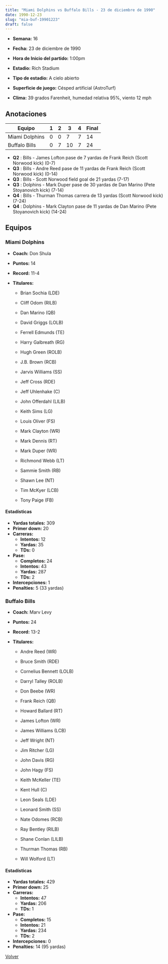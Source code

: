 ```yaml
---
title: "Miami Dolphins vs Buffalo Bills - 23 de diciembre de 1990"
date: 1990-12-23
slug: "mia-buf-19901223"
draft: false
---
```


* **Semana:** 16
* **Fecha:** 23 de diciembre de 1990

* **Hora de Inicio del partido:** 1:00pm
* **Estadio:** Rich Stadium
* **Tipo de estadio:** A cielo abierto
* **Superficie de juego:** Césped artificial (AstroTurf)
* **Clima:** 39 grados Farenheit, humedad relativa 95%, viento 12 mph





## Anotaciones
| Equipo | 1 | 2 | 3 | 4 | Final |
|--------|---|---|---|---|-------|
| Miami Dolphins  | 0 | 0 | 7 | 7  | 14 |
| Buffalo Bills  | 0 | 7 | 10 | 7  | 24 |
* **Q2** : Bills - James Lofton pase de 7 yardas de Frank Reich (Scott Norwood kick) (0-7)
* **Q3** : Bills - Andre Reed pase de 11 yardas de Frank Reich (Scott Norwood kick) (0-14)
* **Q3** : Bills - Scott Norwood field goal de 21 yardas (7-17)
* **Q3** : Dolphins - Mark Duper pase de 30 yardas de Dan Marino (Pete Stoyanovich kick) (7-14)
* **Q4** : Bills - Thurman Thomas carrera de 13 yardas (Scott Norwood kick) (7-24)
* **Q4** : Dolphins - Mark Clayton pase de 11 yardas de Dan Marino (Pete Stoyanovich kick) (14-24)


## Equipos


### Miami Dolphins
* **Coach:** Don Shula
* **Puntos:** 14
* **Record:** 11-4
* **Titulares:** 

  * Brian Sochia (LDE) 

  * Cliff Odom (RILB) 

  * Dan Marino (QB) 

  * David Griggs (LOLB) 

  * Ferrell Edmunds (TE) 

  * Harry Galbreath (RG) 

  * Hugh Green (ROLB) 

  * J.B. Brown (RCB) 

  * Jarvis Williams (SS) 

  * Jeff Cross (RDE) 

  * Jeff Uhlenhake (C) 

  * John Offerdahl (LILB) 

  * Keith Sims (LG) 

  * Louis Oliver (FS) 

  * Mark Clayton (WR) 

  * Mark Dennis (RT) 

  * Mark Duper (WR) 

  * Richmond Webb (LT) 

  * Sammie Smith (RB) 

  * Shawn Lee (NT) 

  * Tim McKyer (LCB) 

  * Tony Paige (FB) 

#### Estadísticas
* **Yardas totales:** 309
* **Primer down:** 20
* **Carreras:**
  * **Intentos:** 12
  * **Yardas:** 35
  * **TDs:** 0
* **Pase:**
  * **Completos:** 24
  * **Intentos:** 43
  * **Yardas:** 287
  * **TDs:** 2
* **Intercepciones:** 1
* **Penalties:** 5 (33 yardas)

### Buffalo Bills
* **Coach:** Marv Levy
* **Puntos:** 24
* **Record:** 13-2
* **Titulares:** 

  * Andre Reed (WR) 

  * Bruce Smith (RDE) 

  * Cornelius Bennett (LOLB) 

  * Darryl Talley (ROLB) 

  * Don Beebe (WR) 

  * Frank Reich (QB) 

  * Howard Ballard (RT) 

  * James Lofton (WR) 

  * James Williams (LCB) 

  * Jeff Wright (NT) 

  * Jim Ritcher (LG) 

  * John Davis (RG) 

  * John Hagy (FS) 

  * Keith McKeller (TE) 

  * Kent Hull (C) 

  * Leon Seals (LDE) 

  * Leonard Smith (SS) 

  * Nate Odomes (RCB) 

  * Ray Bentley (RILB) 

  * Shane Conlan (LILB) 

  * Thurman Thomas (RB) 

  * Will Wolford (LT) 

#### Estadísticas
* **Yardas totales:** 429
* **Primer down:** 25
* **Carreras:**
  * **Intentos:** 47
  * **Yardas:** 206
  * **TDs:** 1
* **Pase:**
  * **Completos:** 15
  * **Intentos:** 21
  * **Yardas:** 234
  * **TDs:** 2
* **Intercepciones:** 0
* **Penalties:** 14 (95 yardas)


[Volver](/historia/1990)
